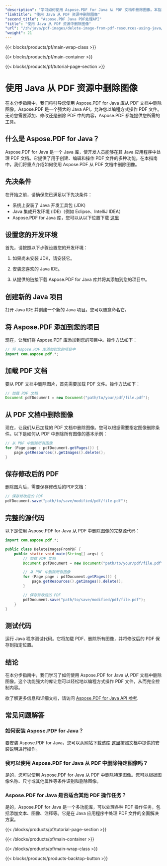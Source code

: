 ```yaml
---
"description": "学习如何使用 Aspose.PDF for Java 从 PDF 文档中删除图像。本指南包含高效的 PDF 操作源代码，并附有分步指南。"
"linktitle": "使用 Java 从 PDF 资源中删除图像"
"second_title": "Aspose.PDF Java PDF处理API"
"title": "使用 Java 从 PDF 资源中删除图像"
"url": "/zh/java/pdf-images/delete-image-from-pdf-resources-using-java/"
"weight": 21
---
```


{{< blocks/products/pf/main-wrap-class >}}

{{< blocks/products/pf/main-container >}}

{{< blocks/products/pf/tutorial-page-section >}}

# 使用 Java 从 PDF 资源中删除图像


在本分步指南中，我们将引导您使用 Aspose.PDF for Java 库从 PDF 文档中删除图像。Aspose.PDF 是一个强大的 Java API，允许您以编程方式操作 PDF 文件。无论您需要添加、修改还是删除 PDF 中的内容，Aspose.PDF 都能提供您所需的工具。

## 什么是 Aspose.PDF for Java？

Aspose.PDF for Java 是一个 Java 库，使开发人员能够在其 Java 应用程序中处理 PDF 文档。它提供了用于创建、编辑和操作 PDF 文件的多种功能。在本指南中，我们将重点介绍如何使用 Aspose.PDF 从 PDF 文档中删除图像。

## 先决条件

在开始之前，请确保您已满足以下先决条件：

- 系统上安装了 Java 开发工具包 (JDK)
- Java 集成开发环境 (IDE)（例如 Eclipse、IntelliJ IDEA）
- Aspose.PDF for Java 库，您可以从以下位置下载 [这里](https://releases.aspose.com/pdf/java/)

## 设置您的开发环境

首先，请按照以下步骤设置您的开发环境：

1. 如果尚未安装 JDK，请安装它。

2. 安装您喜欢的 Java IDE。

3. 从提供的链接下载 Aspose.PDF for Java 库并将其添加到您的项目中。

## 创建新的 Java 项目

打开 Java IDE 并创建一个新的 Java 项目。您可以随意命名它。

## 将 Aspose.PDF 添加到您的项目

现在，让我们将 Aspose.PDF 库添加到您的项目中。操作方法如下：

```java
// 将 Aspose.PDF 库添加到您的项目中
import com.aspose.pdf.*;
```

## 加载 PDF 文档

要从 PDF 文档中删除图片，首先需要加载 PDF 文件。操作方法如下：

```java
// 加载 PDF 文档
Document pdfDocument = new Document("path/to/your/pdf/file.pdf");
```

## 从 PDF 文档中删除图像

现在，让我们从已加载的 PDF 文档中删除图像。您可以根据需要指定图像删除条件。以下是如何从 PDF 中删除所有图像的基本示例：

```java
// 从 PDF 中删除所有图像
for (Page page : pdfDocument.getPages()) {
    page.getResources().getImages().delete();
}
```

## 保存修改后的 PDF

删除图片后，需要保存修改后的PDF文档：

```java
// 保存修改后的 PDF
pdfDocument.save("path/to/save/modified/pdf/file.pdf");
```

## 完整的源代码

以下是使用 Aspose.PDF for Java 从 PDF 中删除图像的完整源代码：

```java
import com.aspose.pdf.*;

public class DeleteImagesFromPDF {
    public static void main(String[] args) {
        // 加载 PDF 文档
        Document pdfDocument = new Document("path/to/your/pdf/file.pdf");

        // 从 PDF 中删除所有图像
        for (Page page : pdfDocument.getPages()) {
            page.getResources().getImages().delete();
        }

        // 保存修改后的 PDF
        pdfDocument.save("path/to/save/modified/pdf/file.pdf");
    }
}
```

## 测试代码

运行 Java 程序测试代码。它将加载 PDF、删除所有图像，并将修改后的 PDF 保存到指定位置。

## 结论

在本分步指南中，我们学习了如何使用 Aspose.PDF for Java 从 PDF 文档中删除图像。这个功能强大的库让您可以轻松地以编程方式操作 PDF 文件，从而完全控制内容。

欲了解更多信息和详细文档，请访问 [Aspose.PDF for Java API 参考](https://reference。aspose.com/pdf/java/).

## 常见问题解答

### 如何安装 Aspose.PDF for Java？

要安装 Aspose.PDF for Java，您可以从网站下载该库 [这里](https://releases.aspose.com/pdf/java/)按照文档中提供的安装说明进行操作。

### 我可以使用 Aspose.PDF for Java 从 PDF 中删除特定图像吗？

是的，您可以使用 Aspose.PDF for Java 从 PDF 中删除特定图像。您可以根据图像名称、尺寸或其他属性等条件识别和删除图像。

### Aspose.PDF for Java 是否适合其他 PDF 操作任务？

是的，Aspose.PDF for Java 是一个多功能库，可以处理各种 PDF 操作任务，包括添加文本、图像、注释等。它是在 Java 应用程序中处理 PDF 文件的全面解决方案。

{{< /blocks/products/pf/tutorial-page-section >}}

{{< /blocks/products/pf/main-container >}}

{{< /blocks/products/pf/main-wrap-class >}}

{{< blocks/products/products-backtop-button >}}